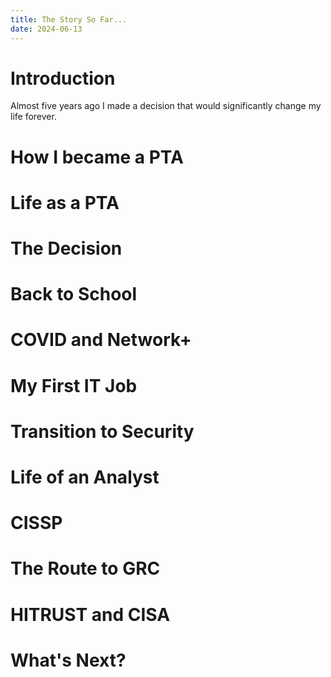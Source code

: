 ```yaml
---
title: The Story So Far...
date: 2024-06-13
---
```

<h1>Introduction</h1>
<body>Almost five years ago I made a decision that would significantly change my life forever.</body>
<h1>How I became a PTA</h1>
<body></body>
<h1>Life as a PTA</h1>
<body></body>
<h1>The Decision</h1>
<body></body>
<h1>Back to School</h1>
<body></body>
<h1>COVID and Network+</h1>
<body></body>
<h1>My First IT Job</h1>
<body></body>
<h1>Transition to Security</h1>
<body></body>
<h1>Life of an Analyst</h1>
<body></body>
<h1>CISSP</h1>
<body></body>
<h1>The Route to GRC</h1>
<body></body>
<h1>HITRUST and CISA</h1>
<body></body>
<h1>What's Next?</h1>
<body></body>
